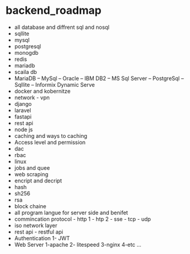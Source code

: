 # backend_roadmap
- all database and diffrent sql and nosql
- sqllite
- mysql 
- postgresql
- monogdb 
- redis 
- mariadb 
- scaila db
- MariaDB – MySql – Oracle – IBM DB2 – MS Sql Server – PostgreSql – Sqllite – Informix Dynamic Serve
- docker and kobernitze 
- network - vpn 
- django
- laravel 
- fastapi 
- rest api
- node js
- caching and ways to caching 
- Access level and permission 
- dac 
- rbac
- linux 
- jobs and quee 
- web scraping
- encript and decript
- hash
- sh256
- rsa 
- block chaine
- all program langue for server side and benifet
- commincation protocol - http 1 - htp 2 - sse - tcp - udp
- iso network layer
- rest api - restful api
- Authentication
1- JWT
- Web Server
1-apache
2- litespeed
3-nginx
4-etc ...

     
